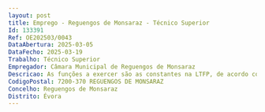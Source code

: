 ```yaml
--- 
layout: post
title: Emprego - Reguengos de Monsaraz - Técnico Superior
Id: 133391
Ref: OE202503/0043
DataAbertura: 2025-03-05
DataFecho: 2025-03-19
Trabalho: Técnico Superior
Empregador: Câmara Municipal de Reguengos de Monsaraz
Descricao: As funções a exercer são as constantes na LTFP, de acordo com o estabelecido no n.º 2 do seu artigo 88.º e em conformidade com o estabelecido no Mapa de Pessoal do Município de Reguengos de Monsaraz aprovado para o ano de 2024 e 2025  Executar as diferentes ações do CLDS  Recolher a informação necessária para a implementação do projeto  Articular diretamente com os destinatários com vista à sua integração nas diferentes ações  Colaborar na recolha da informação necessária à difusão das diferentes ações  Colaborar no processo de dinamização de parcerias  Identificar necessidades específicas em termos da implementação das ações e reportá las.
CodigoPostal: 7200-370 REGUENGOS DE MONSARAZ
Concelho: Reguengos de Monsaraz
Distrito: Évora
--- 
```


